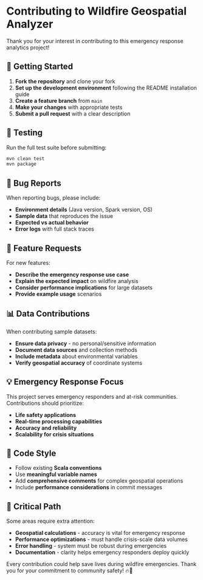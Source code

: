 # Contributing to Wildfire Geospatial Analyzer

Thank you for your interest in contributing to this emergency response analytics project! 

## 🚀 Getting Started

1. **Fork the repository** and clone your fork
2. **Set up the development environment** following the README installation guide
3. **Create a feature branch** from `main`
4. **Make your changes** with appropriate tests
5. **Submit a pull request** with a clear description

## 🧪 Testing

Run the full test suite before submitting:
```bash
mvn clean test
mvn package
```

## 🐛 Bug Reports

When reporting bugs, please include:
- **Environment details** (Java version, Spark version, OS)
- **Sample data** that reproduces the issue
- **Expected vs actual behavior**
- **Error logs** with full stack traces

## 🌟 Feature Requests

For new features:
- **Describe the emergency response use case**
- **Explain the expected impact** on wildfire analysis
- **Consider performance implications** for large datasets
- **Provide example usage** scenarios

## 📊 Data Contributions

When contributing sample datasets:
- **Ensure data privacy** - no personal/sensitive information
- **Document data sources** and collection methods
- **Include metadata** about environmental variables
- **Verify geospatial accuracy** of coordinate systems

## 💡 Emergency Response Focus

This project serves emergency responders and at-risk communities. Contributions should prioritize:
- **Life safety applications**
- **Real-time processing capabilities** 
- **Accuracy and reliability**
- **Scalability for crisis situations**

## 📝 Code Style

- Follow existing **Scala conventions**
- Use **meaningful variable names** 
- Add **comprehensive comments** for complex geospatial operations
- Include **performance considerations** in commit messages

## 🚨 Critical Path

Some areas require extra attention:
- **Geospatial calculations** - accuracy is vital for emergency response
- **Performance optimizations** - must handle crisis-scale data volumes
- **Error handling** - system must be robust during emergencies
- **Documentation** - clarity helps emergency responders deploy quickly

Every contribution could help save lives during wildfire emergencies. Thank you for your commitment to community safety! 🔥🚒